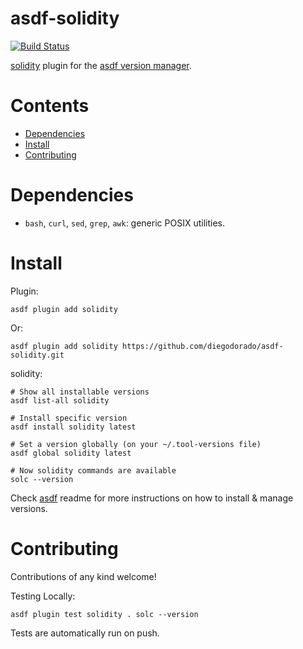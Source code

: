 # asdf-solidity
[![Build Status](https://api.travis-ci.com/diegodorado/asdf-solidity.svg)](https://travis-ci.com/github/diegodorado/asdf-solidity)

[solidity](https://docs.soliditylang.org/en/latest/) plugin for the [asdf version manager](https://asdf-vm.com).


# Contents

- [Dependencies](#dependencies)
- [Install](#install)
- [Contributing](#contributing)

# Dependencies

- `bash`, `curl`, `sed`, `grep`, `awk`: generic POSIX utilities.

# Install

Plugin:

```shell
asdf plugin add solidity
```

Or:
```shell
asdf plugin add solidity https://github.com/diegodorado/asdf-solidity.git
```

solidity:

```shell
# Show all installable versions
asdf list-all solidity

# Install specific version
asdf install solidity latest

# Set a version globally (on your ~/.tool-versions file)
asdf global solidity latest

# Now solidity commands are available
solc --version
```

Check [asdf](https://github.com/asdf-vm/asdf) readme for more instructions on how to
install & manage versions.

# Contributing

Contributions of any kind welcome!

Testing Locally:

```shell
asdf plugin test solidity . solc --version

```

Tests are automatically run on push.

